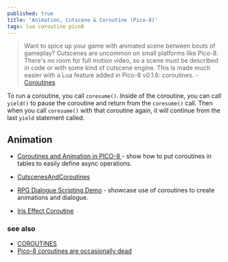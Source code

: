```yaml
---
published: true
title: 'Animation, Cutscene & Coroutine (Pico-8)'
tags: lua coroutine pico8
---
```

> Want to spice up your game with animated scene between bouts of gameplay? Cutscenes are uncommon on small platforms like Pico-8. There's no room for full motion video, so a scene must be described in code or with some kind of cutscene engine. This is made much easier with a Lua feature added in Pico-8 v0.1.6: coroutines. -  [Coroutines](https://www.lexaloffle.com/bbs/?tid=3458)

To run a coroutine, you call `coresume()`. Inside of the coroutine, you can call `yield()` to pause the coroutine and return from the `coresume()` call. Then when you call `coresume()` with that coroutine again, it will continue from the last `yield` statement called.

## Animation
- [Coroutines and Animation in PICO-8 ](https://www.youtube.com/watch?v=tfGmjB72t0o) - show how to put coroutines in tables to easily define async operations.
- [CutscenesAndCoroutines](https://pico-8.fandom.com/wiki/CutscenesAndCoroutines)

- [RPG Dialogue Scripting Demo](https://www.lexaloffle.com/bbs/?tid=3833) - showcase use of coroutines to create animations and dialogue.
- [Iris Effect Coroutine](https://www.reddit.com/r/pico8/comments/ne1pfb/iris_effect_coroutine/)

### see also
- [COROUTINES](https://nerdyteachers.com/PICO-8/Guide/?COROUTINES)
- [Pico-8 coroutines are occasionally dead](https://stackoverflow.com/questions/54193676/pico-8-coroutines-are-occasionally-dead)
